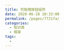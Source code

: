 ```yaml
---
title: 可拖拽按钮组件
date: 2020-06-28 10:33:00
permalink: /pages/7721fa/
categories: 
  - 知识库
  - 框架
tags: 
  - 
---
```

